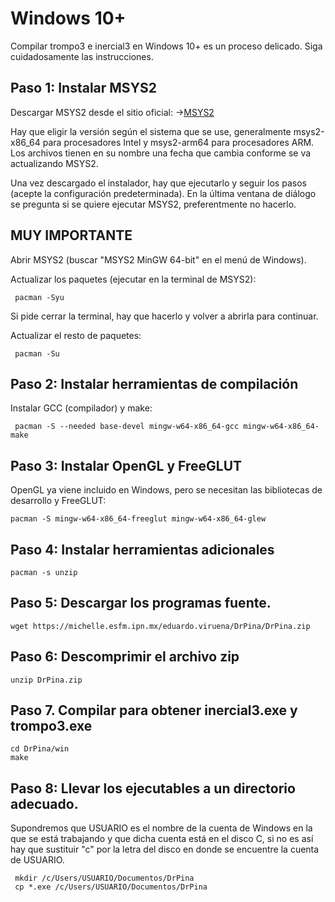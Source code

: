 # Windows 10+

Compilar trompo3 e inercial3 en Windows 10+ es un proceso delicado.
Siga cuidadosamente las instrucciones.

## Paso 1: Instalar MSYS2

Descargar MSYS2 desde el sitio oficial:
→[MSYS2](https://www.msys2.org/)

Hay que eligir la versión según el sistema que se use, generalmente msys2-x86_64 para procesadores Intel y msys2-arm64 para procesadores ARM.  Los archivos tienen en su nombre una fecha que cambia conforme se va actualizando MSYS2.

Una vez descargado el instalador, hay que ejecutarlo y seguir los pasos (acepte la configuración predeterminada).  En la última ventana de diálogo se pregunta si se quiere ejecutar MSYS2, preferentmente no hacerlo.

## MUY IMPORTANTE
Abrir MSYS2 (buscar "MSYS2 MinGW 64-bit" en el menú de Windows).


Actualizar los paquetes (ejecutar en la terminal de MSYS2):
```console
 pacman -Syu
```
Si pide cerrar la terminal, hay que hacerlo y volver a abrirla para continuar.

Actualizar el resto de paquetes:

```console
 pacman -Su
```

## Paso 2: Instalar herramientas de compilación
Instalar GCC (compilador) y make:

```console
 pacman -S --needed base-devel mingw-w64-x86_64-gcc mingw-w64-x86_64-make
```

## Paso 3: Instalar OpenGL y FreeGLUT
OpenGL ya viene incluido en Windows, pero se necesitan las bibliotecas de desarrollo y FreeGLUT:

```console
pacman -S mingw-w64-x86_64-freeglut mingw-w64-x86_64-glew
```
## Paso 4: Instalar herramientas adicionales

```console
pacman -s unzip
```
## Paso 5: Descargar los programas fuente.

```console 
wget https://michelle.esfm.ipn.mx/eduardo.viruena/DrPina/DrPina.zip
```

## Paso 6: Descomprimir el archivo zip

```console
unzip DrPina.zip
```

## Paso 7. Compilar para obtener inercial3.exe y trompo3.exe

```console
cd DrPina/win
make
```
## Paso 8:  Llevar los ejecutables a un directorio adecuado.

Supondremos que USUARIO es el nombre de la cuenta de Windows en la que se está trabajando y 
que dicha cuenta está en el disco C, si no es así hay que sustituir "c"  por la letra del 
disco en donde se encuentre la cuenta de USUARIO.

```console
 mkdir /c/Users/USUARIO/Documentos/DrPina
 cp *.exe /c/Users/USUARIO/Documentos/DrPina
```
